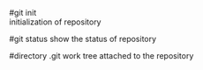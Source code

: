 #git init	
initialization of repository

#git status
show the status of repository

#directory .git
work tree attached to the repository

